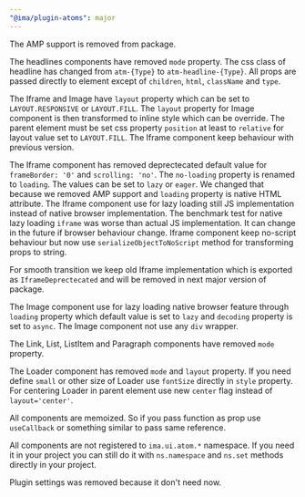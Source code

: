```yaml
---
"@ima/plugin-atoms": major
---
```


The AMP support is removed from package.

The headlines components have removed `mode` property. The css class of headline has changed from `atm-{Type}` to `atm-headline-{Type}`. All props are passed directly to element except of `children`, `html`, `className` and `type`.

The Iframe and Image have `layout` property which can be set to `LAYOUT.RESPONSIVE` or `LAYOUT.FILL`. The `layout` property for Image component is then transformed to inline style which can be override. The parent element must be set css property `position` at least to `relative` for layout value set to `LAYOUT.FILL`. The Iframe component keep behaviour with previous version. 

The Iframe component has removed deprectecated default value for `frameBorder: '0'` and `scrolling: 'no'`. The `no-loading` property is renamed to `loading`. The values can be set to `lazy` or `eager`. We changed that because we removed AMP support and `loading` property is native HTML attribute. The Iframe component use for lazy loading still JS implementation instead of native browser implementation. The benchmark test for native lazy loading `iframe` was worse than actual JS implementation. It can change in the future if browser behaviour change. Iframe component keep no-script behaviour but now use `serializeObjectToNoScript` method for transforming props to string.


For smooth transition we keep old Iframe implementation which is exported as `IframeDeprectecated` and will be removed in next major version of package.

The Image component use for lazy loading native browser feature through `loading` property which default value is set to `lazy` and `decoding` property is set to `async`. The Image component not use any `div` wrapper.

The Link, List, ListItem and Paragraph components have removed `mode` property.

The Loader component has removed `mode` and `layout` property. If you need define `small` or other size of Loader use `fontSize` directly in `style` property. For centering Loader in parent element use new `center` flag instead of `layout='center'`. 

All components are memoized. So if you pass function as prop use `useCallback` or something similar to pass same reference.

All components are not registered to `ima.ui.atom.*` namespace. If you need it in your project you can still do it with `ns.namespace` and `ns.set` methods directly in your project.

Plugin settings was removed because it don't need now.
